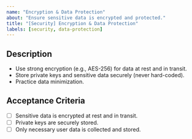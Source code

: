 ```yaml
---
name: "Encryption & Data Protection"
about: "Ensure sensitive data is encrypted and protected."
title: "[Security] Encryption & Data Protection"
labels: [security, data-protection]
---
```


## Description
- Use strong encryption (e.g., AES-256) for data at rest and in transit.
- Store private keys and sensitive data securely (never hard-coded).
- Practice data minimization.

## Acceptance Criteria
- [ ] Sensitive data is encrypted at rest and in transit.
- [ ] Private keys are securely stored.
- [ ] Only necessary user data is collected and stored.
